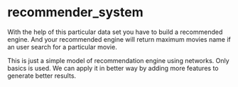 # recommender_system
With the help of this particular data set you have to build a recommended engine.  And your recommended engine will return maximum movies name if an user search for a particular movie.

This is just a simple model of recommendation engine using networks. Only basics is used. We can apply it in better way by adding more features to generate better results.
